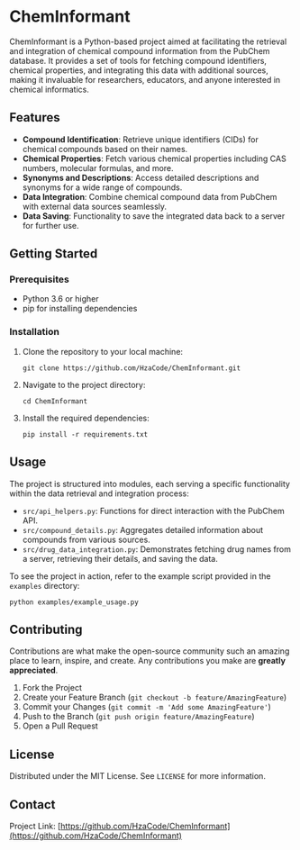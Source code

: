 



# ChemInformant

ChemInformant is a Python-based project aimed at facilitating the retrieval and integration of chemical compound information from the PubChem database. It provides a set of tools for fetching compound identifiers, chemical properties, and integrating this data with additional sources, making it invaluable for researchers, educators, and anyone interested in chemical informatics.

## Features

- **Compound Identification**: Retrieve unique identifiers (CIDs) for chemical compounds based on their names.
- **Chemical Properties**: Fetch various chemical properties including CAS numbers, molecular formulas, and more.
- **Synonyms and Descriptions**: Access detailed descriptions and synonyms for a wide range of compounds.
- **Data Integration**: Combine chemical compound data from PubChem with external data sources seamlessly.
- **Data Saving**: Functionality to save the integrated data back to a server for further use.

## Getting Started

### Prerequisites

- Python 3.6 or higher
- pip for installing dependencies

### Installation

1. Clone the repository to your local machine:
   ```
   git clone https://github.com/HzaCode/ChemInformant.git
   ```
2. Navigate to the project directory:
   ```
   cd ChemInformant
   ```
3. Install the required dependencies:
   ```
   pip install -r requirements.txt
   ```

## Usage

The project is structured into modules, each serving a specific functionality within the data retrieval and integration process:

- `src/api_helpers.py`: Functions for direct interaction with the PubChem API.
- `src/compound_details.py`: Aggregates detailed information about compounds from various sources.
- `src/drug_data_integration.py`: Demonstrates fetching drug names from a server, retrieving their details, and saving the data.

To see the project in action, refer to the example script provided in the `examples` directory:

```
python examples/example_usage.py
```

## Contributing

Contributions are what make the open-source community such an amazing place to learn, inspire, and create. Any contributions you make are **greatly appreciated**.

1. Fork the Project
2. Create your Feature Branch (`git checkout -b feature/AmazingFeature`)
3. Commit your Changes (`git commit -m 'Add some AmazingFeature'`)
4. Push to the Branch (`git push origin feature/AmazingFeature`)
5. Open a Pull Request

## License

Distributed under the MIT License. See `LICENSE` for more information.

## Contact

Project Link: [https://github.com/HzaCode/ChemInformant](https://github.com/HzaCode/ChemInformant)


